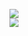 [![](https://img.shields.io/badge/Made%20With-Github%20Spray-lightgrey.svg?style=for-the-badge&logo=github)](https://github.com/Annihil/github-spray#1135)  
[![](https://i.imgur.com/2DrTn0Z.gif)](https://github.com/Annihil/github-spray)